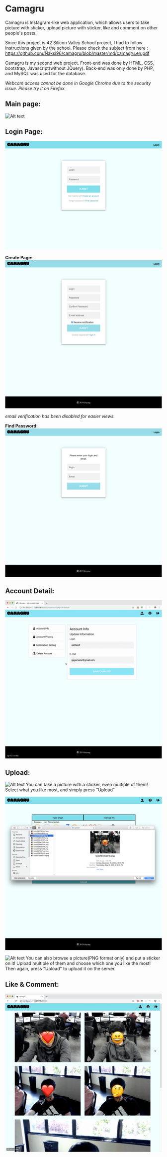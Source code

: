 # Camagru
Camagru is Instagram-like web application, which allows users to take picture with sticker, upload picture with sticker, like and comment on other people's posts.

Since this project is 42 Silicon Valley School project, I had to follow instructions given by the school.
Please check the subject from here : https://github.com/Naksi96/camagru/blob/master/md/camagru.en.pdf

Camagru is my second web project. Front-end was done by HTML, CSS, bootstrap, Javascript(without JQuery).
Back-end was only done by PHP, and MySQL was used for the database.

*Webcam access cannot be done in Google Chrome due to the security issue.
Please try it on Firefox.*

## Main page:
![Alt text](https://github.com/Naksi96/camagru/blob/master/md/main.png)

## Login Page:
![Alt text](https://github.com/Naksi96/camagru/blob/master/md/login.png)

**Create Page:**
![Alt text](https://github.com/Naksi96/camagru/blob/master/md/create.png)

*email verification has been disabled for easier views.*

**Find Password:**
![Alt text](https://github.com/Naksi96/camagru/blob/master/md/find_pw.png)

## Account Detail:
![Alt text](https://github.com/Naksi96/camagru/blob/master/md/acc_info.gif)

## Upload:
![Alt text](https://github.com/Naksi96/camagru/blob/master/md/webcam.png)
You can take a picture with a sticker, even multiple of them!
Select what you like most, and simply press "Upload"

![Alt text](https://github.com/Naksi96/camagru/blob/master/md/browse.png)

![Alt text](https://github.com/Naksi96/camagru/blob/master/md/upload.png)
You can also browse a picture(PNG format only) and put a sticker on it!
Upload multiple of them and choose which one you like the most!
Then again, press "Upload" to upload it on the server.

## Like & Comment:
![Alt text](https://github.com/Naksi96/camagru/blob/master/md/like_comment.gif)
